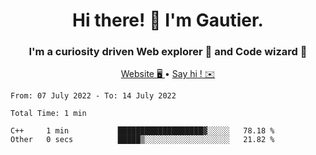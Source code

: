 <h1 align="center">Hi there! 👋 I'm Gautier.</h1>
<h3 align="center">I'm a curiosity driven Web explorer 🚀 and Code wizard 🧙</h3>

<p align="center">
  <a href="http://xisabla.pro">Website 🖥️ </a> •
  <a href="mailto:xisabla.dev@gmail.com">Say hi ! ✉️</a>
</p>

<!--START_SECTION:waka-->

```text
From: 07 July 2022 - To: 14 July 2022

Total Time: 1 min

C++     1 min           ███████████████████▓░░░░░   78.18 %
Other   0 secs          █████▒░░░░░░░░░░░░░░░░░░░   21.82 %
```

<!--END_SECTION:waka-->
